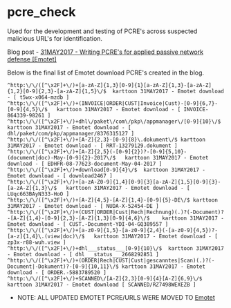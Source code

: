 # pcre_check
Used for the development and testing of PCRE's across suspected malicious URL's for identification.

Blog post - [31MAY2017 - Writing PCRE's for applied passive network defense [Emotet]](http://ropgadget.com/posts/defensive_pcres.html)

Below is the final list of Emotet download PCRE's created in the blog.

```
^http:\/\/([^\x2F]+\/)+[a-zA-Z]{1,3}[0-9]{1}[a-zA-Z]{1,3}-[a-zA-Z]{1,2}[0-9]{2,3}-[a-zA-Z]{1,5}\/$	karttoon 31MAY2017 - Emotet download - [ t5wx-x064-mzdb ]
^http:\/\/([^\x2F]+\/)+(INVOICE|ORDER|CUST|Invoice|Cust)-[0-9]{6,7}-[0-9]{4,5}\/$	karttoon 31MAY2017 - Emotet download - [ INVOICE-864339-98261 ]
^http:\/\/([^\x2F]+\/)+dhl\/paket\/com\/pkp\/appmanager\/[0-9]{10}\/$	karttoon 31MAY2017 - Emotet download - [ dhl/paket/com/pkp/appmanager/8376315127 ]
^http:\/\/([^\x2F]+\/)+[A-Z]{2,3}-[0-9]{8}\.dokument\/$	karttoon 31MAY2017 - Emotet download - [ RRT-13279129.dokument ]
^http:\/\/([^\x2F]+\/)+[A-Z]{2,5}(-[0-9]{2})?-[0-9]{5,10}-(document|doc)-May-[0-9]{2}-2017\/$	karttoon 31MAY2017 - Emotet download - [ EDHFR-08-77623-document-May-04-2017 ]
^http:\/\/([^\x2F]+\/)+download[0-9]{4}\/$	karttoon 31MAY2017 - Emotet download - [ download2467 ]
^http:\/\/([^\x2F]+\/)+[a-zA-Z0-9]{1,4}[0-9]{3}[a-zA-Z]{1,5}[0-9]{3}-[a-zA-Z]{1,3}\/$	karttoon 31MAY2017 - Emotet download - [ LUqc663BAyN333-HoO ]
^http:\/\/([^\x2F]+\/)+[A-Z]{4,5}-[A-Z]{1,4}-[0-9]{5}-DE\/$	karttoon 31MAY2017 - Emotet download - [ NUDA-X-52454-DE ]
^http:\/\/([^\x2F]+\/)+(CUST|ORDER|Cust|Rech|Rechnung)(.)?(-Document)?-[A-Z]{1,4}-[0-9]{2,3}-[A-Z]{1,3}[0-9]{4,6}\/$	karttoon 31MAY2017 - Emotet download - [ CUST.-Document-YDI-04-GQ389557 ]
^http:\/\/([^\x2F]+\/)+[a-z0-9]{1,5}-[a-z0-9]{2,4}(-[a-z0-9]{4,5})?-[a-z]{1,4}\.(view|doc)\/$	karttoon 31MAY2017 - Emotet download - [ zp3x-r88-wuh.view ]
^http:\/\/([^\x2F]+\/)+dhl___status___[0-9]{10}\/$	karttoon 31MAY2017 - Emotet download - [ dhl___status___2668292851 ]
^http:\/\/([^\x2F]+\/)+(ORDER|Rech|CUST|Cust|gescanntes|Scan)(.)?(-Document|-Dokument)?-[0-9]{10,11}\/$	karttoon 31MAY2017 - Emotet download - [ ORDER.-5883789520 ]
^http:\/\/([^\x2F]+\/)+SCANNED\/[A-Z]{2,3}[0-9]{4}[A-Z]{6,9}\/$	karttoon 31MAY2017 - Emotet download [ SCANNED/RZ7498WEXEZB ]
```

* NOTE: ALL UPDATED EMOTET PCRE/URLS WERE MOVED TO [Emotet](https://github.com/karttoon/iocs)
